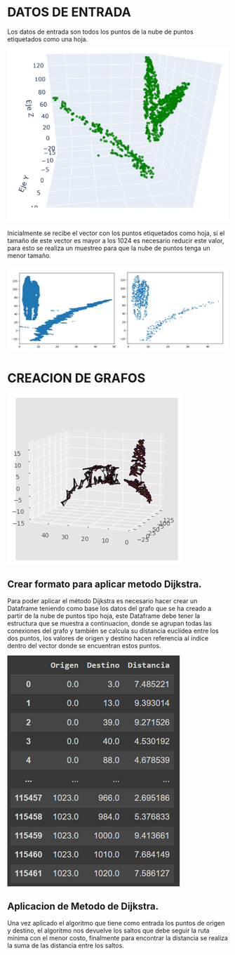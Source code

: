 
# DATOS DE ENTRADA
Los datos de entrada son todos los puntos de la nube de puntos etiquetados como una hoja.


![Creacion de Mascara](https://github.com/Brayanjurado1325/Longitud-de-hojas/blob/main/Imagenes/1.png)

Inicialmente se recibe el vector con los puntos etiquetados como hoja, si el tamaño de este vector es mayor a los 1024 es necesario reducir este valor, para esto se realiza un muestreo para que la nube de puntos tenga un menor tamaño. 

![Creacion de Mascara](https://github.com/Brayanjurado1325/Longitud-de-hojas/blob/main/Imagenes/2.png)


# CREACION DE GRAFOS

![Creacion de Mascara](https://github.com/Brayanjurado1325/Longitud-de-hojas/blob/main/Imagenes/3.png)


## Crear formato para aplicar metodo Dijkstra.
Para poder aplicar el método Dijkstra es necesario hacer crear un Dataframe teniendo como base los datos del grafo que se ha creado a partir de la nube de puntos tipo hoja, este Dataframe debe tener la estructura que se muestra a continuacion, donde se agrupan todas las conexiones del grafo y también se calcula su distancia euclídea entre los dos puntos, los valores de origen y destino hacen referencia al índice dentro del vector donde se encuentran estos puntos. 

![Creacion de Mascara](https://github.com/Brayanjurado1325/Longitud-de-hojas/blob/main/Imagenes/4.png)

## Aplicacion de Metodo de Dijkstra.

Una vez aplicado el algoritmo que tiene como entrada los puntos de origen y destino, el algoritmo nos devuelve los saltos que debe seguir la ruta mínima con el menor costo, finalmente para encontrar la distancia se realiza la suma de las distancia entre los saltos. 
